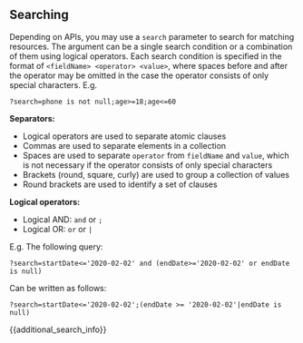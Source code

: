 ## Searching

Depending on APIs, you may use a `search` parameter to search for matching resources. The argument can be a single search condition or a combination of them using logical operators. Each search condition is specified in the format of `<fieldName> <operator> <value>`, where spaces before and after the operator may be omitted in the case the operator consists of only special characters.
E.g.
```
?search=phone is not null;age>=18;age<=60
```
**Separators:**
- Logical operators are used to separate atomic clauses
- Commas are used to separate elements in a collection
- Spaces are used to separate `operator` from `fieldName` and `value`, which is not necessary if the operator consists of only special characters
- Brackets (round, square, curly) are used to group a collection of values
- Round brackets are used to identify a set of clauses

**Logical operators:**
- Logical AND: `and` or `;`
- Logical OR: `or` or `|`

E.g. The following query:
```
?search=startDate<='2020-02-02' and (endDate>='2020-02-02' or endDate is null)
```
Can be written as follows:
```
?search=startDate<='2020-02-02';(endDate >= '2020-02-02'|endDate is null)
```
{{additional_search_info}}
